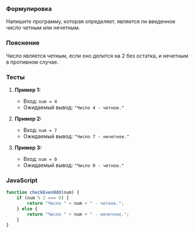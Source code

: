 
### Формулировка
Напишите программу, которая определяет, является ли введенное число четным или нечетным. 

### Пояснение
Число является четным, если оно делится на 2 без остатка, и нечетным в противном случае.

### Тесты

1. **Пример 1:**
   - Вход: `num = 4`
   - Ожидаемый вывод: `"Число 4 - четное."`

2. **Пример 2:**
   - Вход: `num = 7`
   - Ожидаемый вывод: `"Число 7 - нечетное."`

3. **Пример 3:**
   - Вход: `num = 0`
   - Ожидаемый вывод: `"Число 0 - четное."`

### JavaScript
```javascript
function checkEvenOdd(num) {
    if (num % 2 === 0) {
        return "Число " + num + " - четное.";
    } else {
        return "Число " + num + " - нечетное.";
    }
}
```

